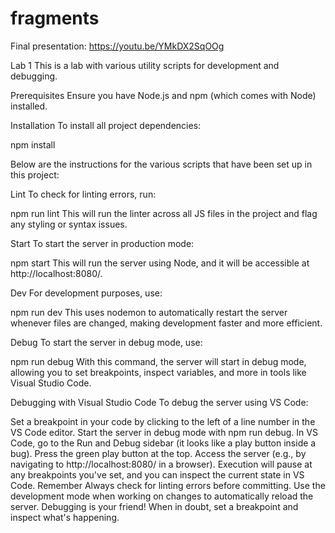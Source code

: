 # fragments
Final presentation: https://youtu.be/YMkDX2SqOOg

Lab 1
This is a lab with various utility scripts for development and debugging.

Prerequisites
Ensure you have Node.js and npm (which comes with Node) installed.

Installation
To install all project dependencies:

npm install

Below are the instructions for the various scripts that have been set up in this project:

Lint
To check for linting errors, run:

npm run lint
This will run the linter across all JS files in the project and flag any styling or syntax issues.

Start
To start the server in production mode:

npm start
This will run the server using Node, and it will be accessible at http://localhost:8080/.

Dev
For development purposes, use:

npm run dev
This uses nodemon to automatically restart the server whenever files are changed, making development faster and more efficient.

Debug
To start the server in debug mode, use:

npm run debug
With this command, the server will start in debug mode, allowing you to set breakpoints, inspect variables, and more in tools like Visual Studio Code.

Debugging with Visual Studio Code
To debug the server using VS Code:

Set a breakpoint in your code by clicking to the left of a line number in the VS Code editor.
Start the server in debug mode with npm run debug.
In VS Code, go to the Run and Debug sidebar (it looks like a play button inside a bug). Press the green play button at the top.
Access the server (e.g., by navigating to http://localhost:8080/ in a browser). Execution will pause at any breakpoints you've set, and you can inspect the current state in VS Code.
Remember
Always check for linting errors before committing.
Use the development mode when working on changes to automatically reload the server.
Debugging is your friend! When in doubt, set a breakpoint and inspect what's happening.
